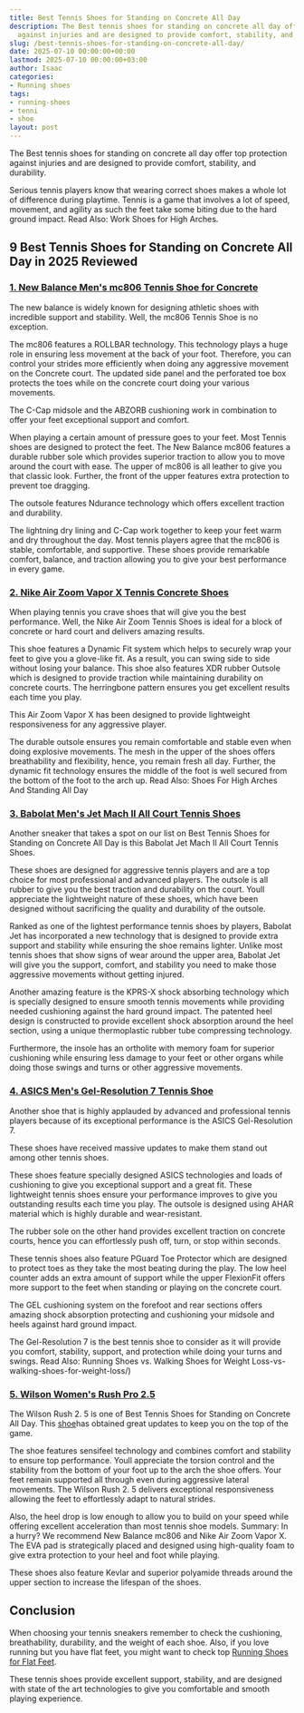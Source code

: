 ```yaml
---
title: Best Tennis Shoes for Standing on Concrete All Day
description: The Best tennis shoes for standing on concrete all day offer top protection
  against injuries and are designed to provide comfort, stability, and durability....
slug: /best-tennis-shoes-for-standing-on-concrete-all-day/
date: 2025-07-10 00:00:00+00:00
lastmod: 2025-07-10 00:00:00+03:00
author: Isaac
categories:
- Running shoes
tags:
- running-shoes
- tenni
- shoe
layout: post
---
```

The Best tennis shoes for standing on concrete all day offer top protection against injuries and are designed to provide comfort, stability, and durability.

Serious tennis players know that wearing correct shoes makes a whole lot of difference during playtime. Tennis is a game that involves a lot of speed, movement, and agility as such the feet take some biting due to the hard ground impact. Read Also: Work Shoes for High Arches.

##  9 Best Tennis Shoes for Standing on Concrete All Day in 2025 Reviewed

###  [1. New Balance Men's mc806 Tennis Shoe for Concrete](https://www.amazon.com/dp/B0098IISEU/?tag=p-policy-20)

The new balance is widely known for designing athletic shoes with incredible support and stability. Well, the mc806 Tennis Shoe is no exception.

The mc806 features a ROLLBAR technology. This technology plays a huge role in ensuring less movement at the back of your foot. Therefore, you can control your strides more efficiently when doing any aggressive movement on the Concrete court. The updated side panel and the perforated toe box protects the toes while on the concrete court doing your various movements.

The C-Cap midsole and the ABZORB cushioning work in combination to offer your feet exceptional support and comfort.

When playing a certain amount of pressure goes to your feet. Most Tennis shoes are designed to protect the feet. The New Balance mc806 features a durable rubber sole which provides superior traction to allow you to move around the court with ease. The upper of mc806 is all leather to give you that classic look. Further, the front of the upper features extra protection to prevent toe dragging.

The outsole features Ndurance technology which offers excellent traction and durability.

The lightning dry lining and C-Cap work together to keep your feet warm and dry throughout the day. Most tennis players agree that the mc806 is stable, comfortable, and supportive. These shoes provide remarkable comfort, balance, and traction allowing you to give your best performance in every game.

###  [2. Nike Air Zoom Vapor X Tennis Concrete Shoes](https://www.amazon.com/dp/B0761YNNQQ/?tag=p-policy-20)

When playing tennis you crave shoes that will give you the best performance. Well, the Nike Air Zoom Tennis Shoes is ideal for a block of concrete or hard court and delivers amazing results.

This shoe features a Dynamic Fit system which helps to securely wrap your feet to give you a glove-like fit. As a result, you can swing side to side without losing your balance. This shoe also features XDR rubber Outsole which is designed to provide traction while maintaining durability on concrete courts. The herringbone pattern ensures you get excellent results each time you play.

This Air Zoom Vapor X has been designed to provide lightweight responsiveness for any aggressive player.

The durable outsole ensures you remain comfortable and stable even when doing explosive movements. The mesh in the upper of the shoes offers breathability and flexibility, hence, you remain fresh all day. Further, the dynamic fit technology ensures the middle of the foot is well secured from the bottom of the foot to the arch up. Read Also: Shoes For High Arches And Standing All Day

###  [3. Babolat Men's Jet Mach II All Court Tennis Shoes](https://www.amazon.com/dp/B07871KYJ4/?tag=p-policy-20)

Another sneaker that takes a spot on our list on Best Tennis Shoes for Standing on Concrete All Day is this Babolat Jet Mach II All Court Tennis Shoes.

These shoes are designed for aggressive tennis players and are a top choice for most professional and advanced players. The outsole is all rubber to give you the best traction and durability on the court. Youll appreciate the lightweight nature of these shoes, which have been designed without sacrificing the quality and durability of the outsole.

Ranked as one of the lightest performance tennis shoes by players, Babolat Jet has incorporated a new technology that is designed to provide extra support and stability while ensuring the shoe remains lighter. Unlike most tennis shoes that show signs of wear around the upper area, Babolat Jet will give you the support, comfort, and stability you need to make those aggressive movements without getting injured.

Another amazing feature is the KPRS-X shock absorbing technology which is specially designed to ensure smooth tennis movements while providing needed cushioning against the hard ground impact. The patented heel design is constructed to provide excellent shock absorption around the heel section, using a unique thermoplastic rubber tube compressing technology.

Furthermore, the insole has an ortholite with memory foam for superior cushioning while ensuring less damage to your feet or other organs while doing those swings and turns or other aggressive movements.

###  [4. ASICS Men's Gel-Resolution 7 Tennis Shoe](https://www.amazon.com/dp/B01H32I5UY/?tag=p-policy-20)

Another shoe that is highly applauded by advanced and professional tennis players because of its exceptional performance is the ASICS Gel-Resolution 7.

These shoes have received massive updates to make them stand out among other tennis shoes.

These shoes feature specially designed ASICS technologies and loads of cushioning to give you exceptional support and a great fit. These lightweight tennis shoes ensure your performance improves to give you outstanding results each time you play. The outsole is designed using AHAR material which is highly durable and wear-resistant.

The rubber sole on the other hand provides excellent traction on concrete courts, hence you can effortlessly push off, turn, or stop within seconds.

These tennis shoes also feature PGuard Toe Protector which are designed to protect toes as they take the most beating during the play. The low heel counter adds an extra amount of support while the upper FlexionFit offers more support to the feet when standing or playing on the concrete court.

The GEL cushioning system on the forefoot and rear sections offers amazing shock absorption protecting and cushioning your midsole and heels against hard ground impact.

The Gel-Resolution 7 is the best tennis shoe to consider as it will provide you comfort, stability, support, and protection while doing your turns and swings. Read Also: Running Shoes vs. Walking Shoes for Weight Loss-vs-walking-shoes-for-weight-loss/)

###  [5. Wilson Women's Rush Pro 2.5](https://www.amazon.com/dp/B077J1KG1G/?tag=p-policy-20)

The Wilson Rush 2. 5 is one of Best Tennis Shoes for Standing on Concrete All Day. This [shoe](https://pestpolicy.com/best-running-shoes-for-extensor-tendonitis/)has obtained great updates to keep you on the top of the game.

The shoe features sensifeel technology and combines comfort and stability to ensure top performance. Youll appreciate the torsion control and the stability from the bottom of your foot up to the arch the shoe offers. Your feet remain supported all through even during aggressive lateral movements. The Wilson Rush 2. 5 delivers exceptional responsiveness allowing the feet to effortlessly adapt to natural strides.

Also, the heel drop is low enough to allow you to build on your speed while offering excellent acceleration than most tennis shoe models. Summary: In a hurry? We recommend New Balance mc806 and Nike Air Zoom Vapor X. The EVA pad is strategically placed and designed using high-quality foam to give extra protection to your heel and foot while playing.

These shoes also feature Kevlar and superior polyamide threads around the upper section to increase the lifespan of the shoes.

##  Conclusion

When choosing your tennis sneakers remember to check the cushioning, breathability, durability, and the weight of each shoe. Also, if you love running but you have flat feet, you might want to check top [Running Shoes for Flat Feet](https://pestpolicy.com/best-running-shoes-for-men-with-flat-feet/).

These tennis shoes provide excellent support, stability, and are designed with state of the art technologies to give you comfortable and smooth playing experience.
